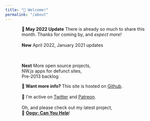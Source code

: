 ```yaml
---
title: "👋 Welcome!"
permalink: "/about"
---
```


<div class="alert alert-success text-center" style="margin-left: auto; margin-right:auto; max-width: 400px;" role="alert">
  <strong>🧺  May 2022 Update</strong> There is already so much to share this month. Thanks for coming by, and <i>expect more!</i><br/><br/><b>New</b> April 2022, January 2021 updates
  
  <br/><br/><b>Next</b> More open source projects,<br/>NW.js apps for defunct sites,<br/>Pre-2013 backlog
</div>

<div class="alert alert-info text-center" style="margin-left: auto; margin-right:auto; max-width: 400px;" role="alert">
  <strong>🙋 Want more info?</strong> This site is hosted on <u><a href="https://github.com/insanj/works">Github</a></u>.<br/><br/>💜 I'm active on <u><a href="https://twitter.com/insanj">Twitter</a></u> and <u><a href="https://patreon.com/insanj">Patreon</a></u>.<br/><br/>Oh, and please check out my latest project,<br/>🐏 <b><u><a href="https://oogycanyouhelp.com">Oogy: Can You Help</a></u></b>!
</div>

